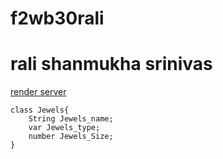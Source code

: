# f2wb30rali
# rali shanmukha srinivas
[render server](https://f2wb30rali.onrender.com)

```
class Jewels{
    String Jewels_name;
    var Jewels_type;
    number Jewels_Size;
}